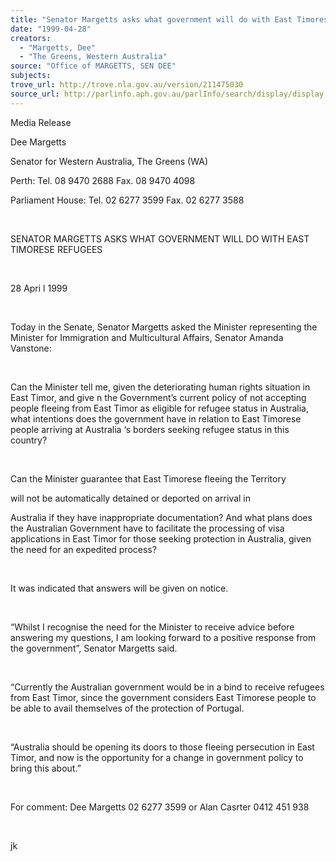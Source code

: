 ```yaml
---
title: "Senator Margetts asks what government will do with East Timorese refugees"
date: "1999-04-28"
creators:
  - "Margetts, Dee"
  - "The Greens, Western Australia"
source: "Office of MARGETTS, SEN DEE"
subjects:
trove_url: http://trove.nla.gov.au/version/211475030
source_url: http://parlinfo.aph.gov.au/parlInfo/search/display/display.w3p;query=Id%3A%22media/pressrel/NO706%22
---
```


   

  Media Release

  Dee Margetts

  Senator for Western Australia, The Greens (WA)

  Perth: Tel. 08 9470 2688 Fax. 08 9470 4098

  Parliament House: Tel. 02 6277 3599 Fax. 02 6277 3588

  

  SENATOR MARGETTS ASKS WHAT GOVERNMENT WILL 
DO WITH EAST TIMORESE REFUGEES

  

  28 Apri l 1999

  

 Today in the Senate, Senator Margetts asked the Minister 
representing the Minister for Immigration and Multicultural Affairs, 
Senator Amanda Vanstone:

  

  Can the Minister tell me, given the deteriorating 
human rights situation in East Timor, and give  n the Government’s current policy of not accepting people fleeing 
from East Timor as eligible for refugee status in Australia, what intentions 
does the government have in relation to East Timorese people arriving 
at Australia ‘s borders seeking refugee status in this country?

  

  Can the Minister guarantee that East Timorese 
fleeing the Territory

  will not be automatically detained or deported 
on arrival in

  Australia if they have inappropriate documentation? 
And what plans does the Australian Government have to   facilitate the processing of visa applications in East Timor for 
those seeking protection in Australia, given the need for an expedited 
process?

  

 It was indicated that answers will be given on notice.

  

 “Whilst I recognise the need for the Minister to 
receive advice before answering my questions, I am looking forward to 
a positive response from the government”, Senator Margetts said.

  

 “Currently the Australian government would be in 
a bind to receive refugees from East Timor, since the government considers 
East Timorese people to be able to avail themselves of the protection 
of Portugal.

  

 “Australia should be opening its doors to those 
fleeing persecution in East Timor, and now is the opportunity for a 
change in government policy to bring this about.”

  

 For comment: Dee Margetts 02 6277 3599 or Alan Casrter 
0412 451 938

  

  jk

